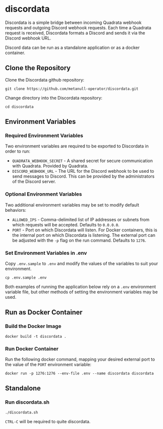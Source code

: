 # discordata
Discordata is a simple bridge between incoming Quadrata webhook
requests and outgoing Discord webhook requests. Each time a
Quadrata request is received, Discordata formats a Discord
and sends it via the Discord webhook URL.

Discord data can be run as a standalone application or as a
docker container. 

## Clone the Repository

Clone the Discordata github repository:

```console
git clone https://github.com/metanull-operator/discordata.git
```

Change directory into the Discordata repository:

```console
cd discordata
```

## Environment Variables

### Required Environment Variables

Two environment variables are required to be exported to Discordata in order to run:

- `QUADRATA_WEBHOOK_SECRET` - A shared secret for secure
  communication with Quadrata. Provided by Quadrata.
- `DISCORD_WEBHOOK_URL` - The URL for the Discord webhook to be 
  used to send messages to Discord. This can be provided by the
  administrators of the Discord server.

### Optional Environment Variables

Two additional environment variables may be set to modify default behaviors:

- `ALLOWED_IPS` - Comma-delimited list of IP addresses or subnets
  from which requests will be accepted. Defaults to `0.0.0.0`.
- `PORT` - Port on which Discordata will listen. For Docker containers,
  this is the internal port on which Discordata is listening. The
  external port can be adjusted with the `-p` flag on the run
  command. Defaults to `1276`.

### Set Environment Variables in .env

Copy `.env.sample` to `.env` and modify the values of the variables to 
suit your environment.

```console
cp .env.sample .env
```

Both examples of running the application below rely on
a `.env` environment variable file, but other methods of setting
the environment variables may be used.

## Run as Docker Container

### Build the Docker Image

```console
docker build -t discordata .
```

### Run Docker Container

Run the following docker command, mapping your desired external port to
the value of the `PORT` environment variable:

```console
docker run -p 1276:1276 --env-file .env --name discordata discordata
```

## Standalone

### Run discordata.sh

```console
./discordata.sh
```

`CTRL-C` will be required to quite discordata.